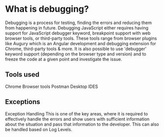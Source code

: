# What is debugging?

Debugging is a process for testing, finding the errors and reducing them from happening in future. Debugging JavaScript either requires having support for JavaScript debugger keyword, breakpoint support with web browser tools, or third-party tools. These tools range from browser plugins like Augury which is an Angular development and debugging extension for Chrome, third-party tools & more. It is also possible to use 'debugger' keyword support (depending on the browser type and version) and to freeze the code at a given point and investigate the issue.

## Tools used

Chrome Browser tools
Postman
Desktop IDES

## Exceptions

Exception Handling
This is one of the key areas, where it is required to effectively handle the errors and show users with sufficient information about the situation and pass that information to the developer. This can also be handled based on Log Levels.
